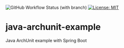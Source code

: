 ![GitHub Workflow Status (with branch)](https://img.shields.io/github/actions/workflow/status/caltamura/java-archunit-example/maven-build.yml?branch=main)
[![License: MIT](https://img.shields.io/badge/License-MIT-yellow.svg)](https://opensource.org/licenses/MIT)

# java-archunit-example
Java ArchUnit example with Spring Boot
